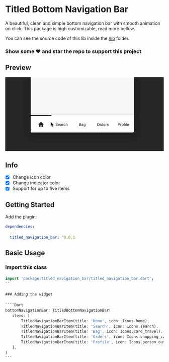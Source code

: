 # Titled Bottom Navigation Bar

A beautiful, clean and simple bottom navigation bar with smooth animation on click. This package is high customizable, read more bellow.


You can see the source code of this lib inside the [/lib](https://github.com/pedromassango/titled_navigation_bar/tree/master/lib) folder.

### Show some :heart: and star the repo to support this project

## Preview

![Example Gif](screenshots/preview.gif "TitledNavigationBar")

## Info

- [x] Change icon color
- [x] Change indicator color
- [x] Support for up to five items

## Getting Started

Add the plugin:

```yaml
dependencies:
  ...
  titled_navigation_bar: ^0.0.1
```

## Basic Usage

### Import this class

````Dart
import 'package:titled_navigation_bar/titled_navigation_bar.dart';
``

### Adding the widget

````Dart
bottomNavigationBar: TitledBottomNavigationBar(
   items: [
       TitledNavigationBarItem(title: 'Home', icon: Icons.home),
       TitledNavigationBarItem(title: 'Search', icon: Icons.search),
       TitledNavigationBarItem(title: 'Bag', icon: Icons.card_travel),
       TitledNavigationBarItem(title: 'Orders', icon: Icons.shopping_cart),
       TitledNavigationBarItem(title: 'Profile', icon: Icons.person_outline),
   ],
)
```